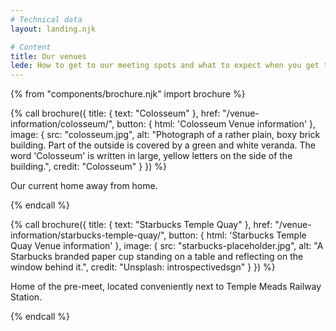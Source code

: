 ```yaml
---
# Technical data
layout: landing.njk

# Content
title: Our venues
lede: How to get to our meeting spots and what to expect when you get there.
---
```


{% from "components/brochure.njk" import brochure %}

{% call brochure({
  title: {
    text: "Colosseum"
  },
  href: "/venue-information/colosseum/",
  button: {
    html: '<span class="bf-!-sr">Colosseum</span> Venue information'
  },
  image: {
    src: "colosseum.jpg",
    alt: "Photograph of a rather plain, boxy brick building. Part of the outside is covered by a green and white veranda. The word 'Colosseum' is written in large, yellow letters on the side of the building.",
    credit: "Colosseum"
  }
}) %}

  <p>Our current home away from home.</p>
{% endcall %}

{% call brochure({
  title: {
    text: "Starbucks Temple Quay"
  },
  href: "/venue-information/starbucks-temple-quay/",
  button: {
    html: '<span class="bf-!-sr">Starbucks Temple Quay</span> Venue information'
  },
  image: {
    src: "starbucks-placeholder.jpg",
    alt: "A Starbucks branded paper cup standing on a table and reflecting on the window behind it.",
    credit: "Unsplash: introspectivedsgn"
  }
}) %}

  <p>Home of the pre-meet, located conveniently next to Temple Meads Railway Station.</p>
{% endcall %}
